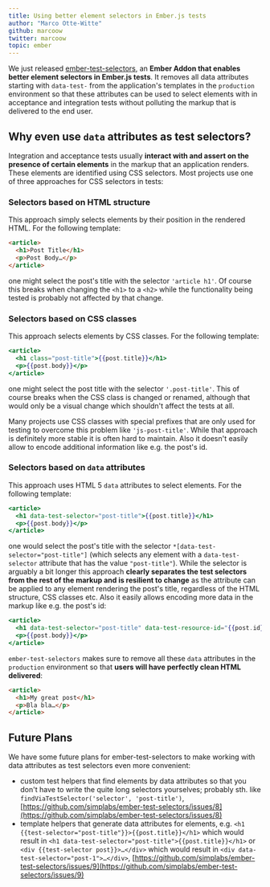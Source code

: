 ```yaml
---
title: Using better element selectors in Ember.js tests
author: "Marco Otte-Witte"
github: marcoow
twitter: marcoow
topic: ember
---
```


We just released [ember-test-selectors](https://github.com/simplabs/ember-test-selectors), an __Ember Addon that enables better element selectors in Ember.js tests__. It removes all data attributes starting with `data-test-` from the application's templates in the `production` environment so that these attributes can be used to select elements with in acceptance and integration tests without polluting the markup that is delivered to the end user.

<!--break-->

## Why even use `data` attributes as test selectors?

Integration and acceptance tests usually __interact with and assert on the presence of certain elements__ in the markup that an application renders. These elements are identified using CSS selectors. Most projects use one of three approaches for CSS selectors in tests:

### Selectors based on HTML structure

This approach simply selects elements by their position in the rendered HTML. For the following template:

```html
<article>
  <h1>Post Title</h1>
  <p>Post Body…</p>
</article>
```

one might select the post's title with the selector `'article h1'`. Of course this breaks when changing the `<h1>` to a `<h2>` while the functionality being tested is probably not affected by that change.

### Selectors based on CSS classes

This approach selects elements by CSS classes. For the following template:

```hbs
<article>
  <h1 class="post-title">{{post.title}}</h1>
  <p>{{post.body}}</p>
</article>
```

one might select the post title with the selector `'.post-title'`. This of course breaks when the CSS class is changed or renamed, although that would only be a visual change which shouldn't affect the tests at all.

Many projects use CSS classes with special prefixes that are only used for testing to overcome this problem like `'js-post-title'`. While that approach is definitely more stable it is often hard to maintain. Also it doesn't easily allow to encode additional information like e.g. the post's id.

### Selectors based on `data` attributes

This approach uses HTML 5 `data` attributes to select elements. For the following template:

```hbs
<article>
  <h1 data-test-selector="post-title">{{post.title}}</h1>
  <p>{{post.body}}</p>
</article>
```

one would select the post's title with the selector `*[data-test-selector="post-title"]` (which selects any element with a `data-test-selector` attribute that has the value `"post-title"`). While the selector is arguably a bit longer this approach __clearly separates the test selectors from the rest of the markup and is resilient to change__ as the attribute can be applied to any element rendering the post's title, regardless of the HTML structure, CSS classes etc. Also it easily allows encoding more data in the markup like e.g. the post's id:

```hbs
<article>
  <h1 data-test-selector="post-title" data-test-resource-id="{{post.id}}">{{post.title}}</h1>
  <p>{{post.body}}</p>
</article>
```

`ember-test-selectors` makes sure to remove all these `data` attributes in the `production` environment so that __users will have perfectly clean HTML delivered__:

```html
<article>
  <h1>My great post</h1>
  <p>Bla bla…</p>
</article>
```

## Future Plans

We have some future plans for ember-test-selectors to make working with data attributes as test selectors even more convenient:

* custom test helpers that find elements by data attributes so that you don't have to write the quite long selectors yourselves; probably sth. like `findViaTestSelector('selector', 'post-title')`, [https://github.com/simplabs/ember-test-selectors/issues/8](https://github.com/simplabs/ember-test-selectors/issues/8)
* template helpers that generate data attributes for elements, e.g. `<h1 {{test-selector="post-title"}}>{{post.title}}</h1>` which would result in `<h1 data-test-selector="post-title">{{post.title}}</h1>` or `<div {{test-selector post}}>…</div>` which would result in `<div data-test-selector="post-1">…</div>`, [https://github.com/simplabs/ember-test-selectors/issues/9](https://github.com/simplabs/ember-test-selectors/issues/9)
